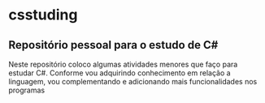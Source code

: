 # csstuding
## Repositório pessoal para o estudo de C#
Neste repositório coloco algumas atividades menores que faço para estudar C#. Conforme vou adquirindo conhecimento em relação a linguagem, vou complementando e adicionando mais funcionalidades nos programas
